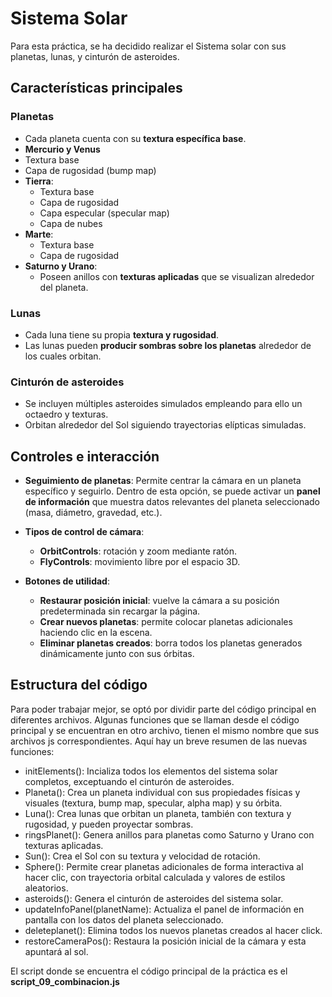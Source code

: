 # Sistema Solar
Para esta práctica, se ha decidido realizar el Sistema solar con sus planetas, lunas, y cinturón de asteroides.

## Características principales

### Planetas

* Cada planeta cuenta con su **textura específica base**.
* **Mercurio y Venus**
* Textura base
* Capa de rugosidad (bump map)
* **Tierra**:
  * Textura base
  * Capa de rugosidad 
  * Capa especular (specular map)
  * Capa de nubes
* **Marte**:
  * Textura base
  * Capa de rugosidad
* **Saturno y Urano**:
  * Poseen anillos con **texturas aplicadas** que se visualizan alrededor del planeta.

### Lunas
* Cada luna tiene su propia **textura y rugosidad**.
* Las lunas pueden **producir sombras sobre los planetas** alrededor de los cuales orbitan.

### Cinturón de asteroides
* Se incluyen múltiples asteroides simulados empleando para ello un octaedro y texturas.
* Orbitan alrededor del Sol siguiendo trayectorias elípticas simuladas.

## Controles e interacción
* **Seguimiento de planetas**:
  Permite centrar la cámara en un planeta específico y seguirlo.
  Dentro de esta opción, se puede activar un **panel de información** que muestra datos relevantes del planeta seleccionado (masa, diámetro, gravedad, etc.).

* **Tipos de control de cámara**:
  * **OrbitControls**: rotación y zoom mediante ratón.
  * **FlyControls**: movimiento libre por el espacio 3D.

* **Botones de utilidad**:
  * **Restaurar posición inicial**: vuelve la cámara a su posición predeterminada sin recargar la página.
  * **Crear nuevos planetas**: permite colocar planetas adicionales haciendo clic en la escena.
  * **Eliminar planetas creados**: borra todos los planetas generados dinámicamente junto con sus órbitas.
 
## Estructura del código

Para poder trabajar mejor, se optó por dividir parte del código principal en diferentes archivos. Algunas funciones que se llaman desde el código principal y se encuentran en otro archivo, tienen el mismo nombre que sus archivos js correspondientes. Aquí hay un breve resumen de las nuevas funciones:
* initElements(): Incializa todos los elementos del sistema solar completos, exceptuando el cinturón de asteroides.
* Planeta(): Crea un planeta individual con sus propiedades físicas y visuales (textura, bump map, specular, alpha map) y su órbita.
* Luna(): Crea lunas que orbitan un planeta, también con textura y rugosidad, y pueden proyectar sombras.
* ringsPlanet(): Genera anillos para planetas como Saturno y Urano con texturas aplicadas.
* Sun(): Crea el Sol con su textura y velocidad de rotación.
* Sphere(): Permite crear planetas adicionales de forma interactiva al hacer clic, con trayectoria orbital calculada y valores de estilos aleatorios.
* asteroids(): Genera el cinturón de asteroides del sistema solar.
* updateInfoPanel(planetName): Actualiza el panel de información en pantalla con los datos del planeta seleccionado.
* deleteplanet(): Elimina todos los nuevos planetas creados al hacer click.
* restoreCameraPos(): Restaura la posición inicial de la cámara y esta apuntará al sol.

El script donde se encuentra el código principal de la práctica es el **script_09_combinacion.js**
